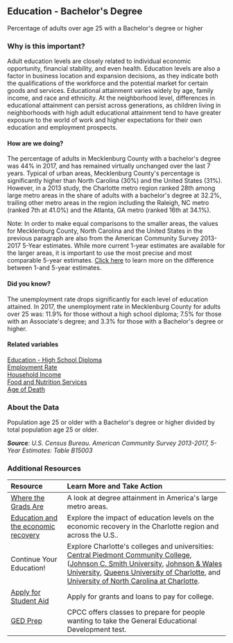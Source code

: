 ## Education - Bachelor's Degree
Percentage of adults over age 25 with a Bachelor's degree or higher

### Why is this important?
Adult education levels are closely related to individual economic opportunity, financial stability, and even health. Education levels are also a factor in business location and expansion decisions, as they indicate both the qualifications of the workforce and the potential market for certain goods and services. Educational attainment varies widely by age, family income, and race and ethnicity. At the neighborhood level, differences in educational attainment can persist across generations, as children living in neighborhoods with high adult educational attainment tend to have greater exposure to the world of work and higher expectations for their own education and employment prospects.

#### How are we doing?
The percentage of adults in Mecklenburg County with a bachelor's degree was 44% in 2017, and has remained virtually unchanged over the last 7 years. Typical of urban areas, Mecklenburg County's percentage is significantly higher than North Carolina (30%) and the United States (31%). However, in a 2013 study, the Charlotte metro region ranked 28th among large metro areas in the share of adults with a bachelor's degree at 32.2%, trailing other metro areas in the region including the Raleigh, NC metro (ranked 7th at 41.0%) and the Atlanta, GA metro (ranked 16th at 34.1%).

Note: In order to make equal comparisons to the smaller areas, the values for Mecklenburg County, North Carolina and the United States in the previous paragraph are also from the American Community Survey 2013-2017 5-Year estimates. While more current 1-year estimates are available for the larger areas, it is important to use the most precise and most comparable 5-year estimates. [Click here]( http://www.census.gov/programs-surveys/acs/guidance/estimates.html/) to learn more on the difference between 1-and 5-year estimates.

#### Did you know?
The unemployment rate drops significantly for each level of education attained. In 2017, the unemployment rate in Mecklenburg County for adults over 25 was: 11.9% for those without a high school diploma; 7.5% for those with an Associate's degree; and 3.3% for those with a Bachelor's degree or higher.

#### Related variables
<a href="javascript:void(0)" onclick="model.metricId = 'm39'">Education - High School Diploma</a>  
<a href="javascript:void(0)" onclick="model.metricId = 'm38'">Employment Rate</a>  
<a href="javascript:void(0)" onclick="model.metricId = 'm37'">Household Income</a>  
<a href="javascript:void(0)" onclick="model.metricId = 'm80'">Food and Nutrition Services</a>  
<a href="javascript:void(0)" onclick="model.metricId = 'm57'">Age of Death</a>  

### About the Data
Population age 25 or older with a Bachelor's degree or higher divided by total population age 25 or older.

_**Source**: U.S. Census Bureau. American Community Survey <span tabindex="1000" class="meta-definition" data-toggle="popover" data-title="Why 2013-2017 not 2017?" data-content="Data labeled 2013-2017 describe average conditions reported through the American Community Survey (ACS) during the period of January 2011 through December 2017. The Census collects ACS data from only a small sample of households every month. For reliable small-area estimates, the Census compiles five years of ACS data, which are used in the Quality of Life Explorer.">2013-2017</span>, 5-Year Estimates: Table B15003_


### Additional Resources

| Resource | Learn More and Take Action | 
|:--- | :--- |
| [Where the Grads Are](http://www.brookings.edu/blogs/the-avenue/posts/2013/05/31-educational-attainment-berube) | A look at degree attainment in America's large metro areas.
| [Education and the economic recovery](http://ui.uncc.edu/display/charlotte-education-unemployment-us-metros-recovery) | Explore the impact of education levels on the economic recovery in the Charlotte region and across the U.S..
| Continue Your Education! | Explore Charlotte's colleges and universities: [Central Piedmont Community College]( http://www.cpcc.edu/), ([Johnson C. Smith University](http://www.jcsu.edu/), [Johnson & Wales University](http://www.jwu.edu/charlotte/), [Queens University of Charlotte](http://www.queens.edu/), and [University of North Carolina at Charlotte](http://www.uncc.edu/). 
|[Apply for Student Aid](https://fafsa.ed.gov/)|Apply for grants and loans to pay for college.
|[GED Prep](http://www.cpcc.edu/ccr/ged)|CPCC offers classes to prepare for people wanting to take the General Educational Development test.



